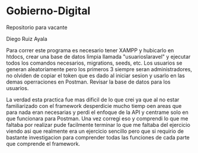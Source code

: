 # Gobierno-Digital
Repositorio para vacante

Diego Ruiz Ayala

Para correr este programa es necesario tener XAMPP y hubicarlo en htdocs, crear una base de datos limpia llamada "usuarioslaravel" y ejecutar todos los comandos necesarios, migrations, seeds, etc. 
Los usuarios se generan aleatoriamente pero los primeros 3 siempre seran administradores, no olviden de copiar el token que es dado al iniciar sesion y usarlo en las demas operraciones en Postman.
Revisar la base de datos para los usuarios.

La verdad esta practica fue mas dificil de lo que crei ya que al no estar familiarizado con el framework desperdicie mucho tiemp oen areas que para nada eran necesarias y perdi el enfoque de la API y 
centrame solo en que funcionara para Postman. Una vez corregi eso y comprendi lo que me faltaba por realizar pude facilmente terminar lo que me faltaba del ejercicio viendo asi que realmente era un ejercicio sencillo
pero que si requirio de bastante investigacion para comprender todas las funciones de cada parte que comprende el framework.
